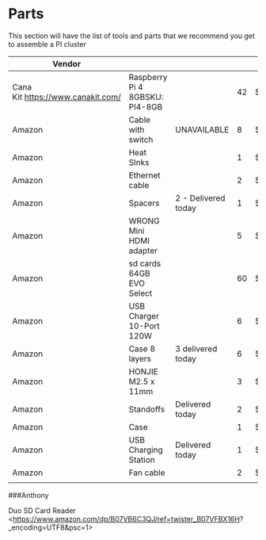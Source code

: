 # Parts

This section will have the list of tools and parts that we recommend you get to assemble a PI cluster


| Vendor                            |                                |                     |    |         |           |                                                                                                                                                                                                                                                                                                                                                                                                                                                                                                                                                                |  |
|-----------------------------------|--------------------------------|---------------------|----|---------|-----------|----------------------------------------------------------------------------------------------------------------------------------------------------------------------------------------------------------------------------------------------------------------------------------------------------------------------------------------------------------------------------------------------------------------------------------------------------------------------------------------------------------------------------------------------------------------|--|
| Cana Kit https://www.canakit.com/ | Raspberry Pi 4 8GBSKU: PI4-8GB |                     | 42 | $75.00  |  | https://www.canakit.com/raspberry-pi-4-8gb.html?defpid=4630                                                                                                                                                                                                                                                                                                                                                                                                                                                                                                    |  |
| Amazon                            | Cable with switch              | UNAVAILABLE         | 8 | $9.99   |     | https://www.amazon.com/VEGET-Raspberry-Switch-Arduino-Devices%EF%BC%883-Pack%EF%BC%89/dp/B07VSC1X2Y/ref=sr_1_38?dchild=1&keywords=raspberry+pi+4+power+switch&s=electronics&sr=1-38                                                                                                                                                                                                                                                                                                                                                                            |  |
| Amazon                            | Heat SInks                     |                     | 1 | $12.99  |    | https://www.amazon.com/dp/B082RT8CMS/ref=sspa_dk_detail_1?psc=1&pd_rd_i=B082RT8CMS&pd_rd_w=3exm1&pf_rd_p=7d37a48b-2b1a-4373-8c1a-bdcc5da66be9&pd_rd_wg=X8rdX&pf_rd_r=QJYGCRZD3HBP38TH3VZK&pd_rd_r=52cc97b3-1cf0-4402-ba98-0b7d8d5f8649&spLa=ZW5jcnlwdGVkUXVhbGlmaWVyPUFUNzNXRU1BTFk3OUsmZW5jcnlwdGVkSWQ9QTA1NTE5NzEyME1EUFk4QVAxMTMmZW5jcnlwdGVkQWRJZD1BMDc2NDQ1MDNLTVhaWE5US0xEMUMmd2lkZ2V0TmFtZT1zcF9kZXRhaWwmYWN0aW9uPWNsaWNrUmVkaXJlY3QmZG9Ob3RMb2dDbGljaz10cnVl                                                                                           |  |
| Amazon                            | Ethernet cable                 |                     | 2 | $6.64   |    | https://www.amazon.com/Cat-Ethernet-Cable-White-Connectors/dp/B01IQWGRPU/ref=sr_1_3?dchild=1&keywords=network+cable&qid=1604589880&refinements=p_n_feature_keywords_three_browse-bin%3A7070221011&rnid=5462369011&s=pc&sr=1-3                                                                                                                                                                                                                                                                                                                                  |  |
| Amazon                            | Spacers                        | 2 - Delivered today | 1  | $11.85  |     | https://www.amazon.com/Uxcell-a15060200ux0459-Female-Thread-Standoff/dp/B013G1Q300/ref=pd_sbs_328_1/142-4311132-1603634?_encoding=UTF8&pd_rd_i=B013G1Q300&pd_rd_r=a582d19c-1fc3-4f0a-b6cf-3da0968605e3&pd_rd_w=CFQDF&pd_rd_wg=zZcXu&pf_rd_p=ed1e2146-ecfe-435e-b3b5-d79fa072fd58&pf_rd_r=9AS1B4D8FP6WVANPDNJK&psc=1&refRID=9AS1B4D8FP6WVANPDNJK                                                                                                                                                                                                                |  |
| Amazon                            | WRONG Mini HDMI adapter              |               | 5  | $7.99   |     | https://www.amazon.com/Benfei-Adapter-Compatible-Raspberry-Camcorder/dp/B07GGG5JWS/ref=sr_1_2_sspa?dchild=1&keywords=mini-hdmi+to+hdmi+adapter&pd_rd_r=b550da81-bde2-4609-973e-468ef096cb9a&pd_rd_w=MCZDc&pd_rd_wg=EEXPa&pf_rd_p=0ec05f25-9534-48fe-9c3e-40b89957230e&pf_rd_r=FDMR0VC21CBCCEHMMBCC&qid=1604593399&sr=8-2-spons&psc=1&spLa=ZW5jcnlwdGVkUXVhbGlmaWVyPUEzRTFCSDlXMUxVR1VOJmVuY3J5cHRlZElkPUEwMDAzODEzRTVJVk5DOEVBQzlKJmVuY3J5cHRlZEFkSWQ9QTA0MTM0MzJESVhMNE9DT1BMVTUmd2lkZ2V0TmFtZT1zcF9hdGYmYWN0aW9uPWNsaWNrUmVkaXJlY3QmZG9Ob3RMb2dDbGljaz10cnVl |  |
| Amazon                            | sd cards 64GB EVO Select       |                     | 60 | $9.99   |    | https://www.amazon.com/SAMSUNG-Select-microSDXC-Adapter-MB-ME64HA/dp/B08879MG33/ref=sr_1_2?dchild=1&keywords=sd+cards&qid=1604598396&refinements=p_n_feature_two_browse-bin%3A6518305011%2Cp_89%3APNY%7CSAMSUNG%7CSanDisk&rnid=2528832011&s=pc&sr=1-2                                                                                                                                                                                                                                                                                                          |  |
| Amazon                            | USB Charger 10-Port 120W       |                     | 6  | $39.99  |    | https://www.amazon.com/gp/product/B071KBT4ZR/ref=ppx_yo_dt_b_asin_title_o03_s00?ie=UTF8&psc=1                                                                                                                                                                                                                                                                                                                                                                                                                                                                  |  |
| Amazon                            | Case 8 layers                  | 3 delivered today    | 6  | $64.99  |    | https://www.amazon.com/GeeekPi-Raspberry-Cluster-Stackable-4-Layers/dp/B085XSPV7G/ref=sr_1_6?dchild=1&keywords=raspberry%2Bpi%2Bcluster%2Bcase%2Bwith%2Bvan&qid=1608317526&sr=8-6&th=1                                                                                                                                                                                                                                                                                                                                                                         |  |
| Amazon                            | HONJIE M2.5 x 11mm             |                     | 3  | $7.56   |     | https://www.amazon.com/gp/product/B0824G9YGN/ref=ppx_yo_dt_b_asin_title_o03_s00?ie=UTF8&psc=1                                                                                                                                                                                                                                                                                                                                                                                                                                                                  |  |
| Amazon                            | Standoffs                      | Delivered today     | 2  | $5.49   |     | https://www.amazon.com/gp/product/B0721SP83Q/ref=ppx_yo_dt_b_asin_title_o02_s00?ie=UTF8&psc=1                                                                                                                                                                                                                                                                                                                                                                                                                                                                  |  |
| Amazon                            | Case                           |                     | 1  | $59.39  |     | https://www.amazon.com/dp/B08KDHQKYL/?coliid=IS4WAW93LHZEX&colid=19DQ1O5T0I53M&psc=1&ref_=lv_ov_lig_dp_it                                                                                                                                                                                                                                                                                                                                                                                                                                                      |  |
| Amazon                            | USB Charging Station           | Delivered today     | 1  | $119.99 |    | https://www.amazon.com/G-daimler-Charging-Intelligent-Protection-organizer/dp/B077VGZBVS/ref=sr_1_2?dchild=1&keywords=60+port+usb+charger&qid=1608319889&s=electronics&sr=1-2                                                                                                                                                                                                                                                                                                                                                                                  |  |
| Amazon                            | Fan cable                      |                     | 2  | $10.99  |     | https://www.amazon.com/CRJ-Voltage-Step-Up-Sleeved-Adapter/dp/B07QFG6LFR                                                                                                                                                                                                                                                                                                                                                                                                                                                                                       |  |
|                                   |                                |                     |    |         |  |                                                                                                                                                                                                                                                                                                                                                                                                                                                                                                                                                                |  |

###Anthony

Duo SD Card Reader <https://www.amazon.com/dp/B07VB6C3QJ/ref=twister_B07VFBX16H?
_encoding=UTF8&psc=1>

